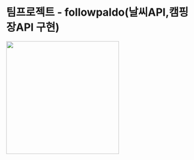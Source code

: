 # 팀프로젝트 - followpaldo(날씨API,캠핑장API 구현)



<img src="https://github.com/followpaldo/followpaldo_project/assets/151708233/333d689f-b45a-498f-9b56-4318beda2421" align="center" width="300">

